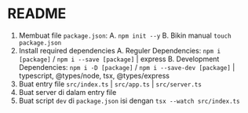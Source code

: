 # README

1. Membuat file `package.json`:
   A. `npm init --y`
   B. Bikin manual `touch package.json`
2. Install required dependencies
   A. Reguler Dependencies: `npm i [package]` / `npm i --save [package]` | express
   B. Development Dependencies: `npm i -D [package]` / `npm i --save-dev [package]` | typescript, @types/node, tsx, @types/express
3. Buat entry file `src/index.ts` | `src/app.ts` | `src/server.ts`
4. Buat server di dalam entry file
5. Buat script `dev` di `package.json` isi dengan `tsx --watch src/index.ts`
